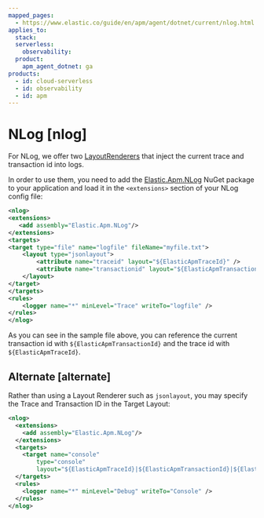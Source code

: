 ```yaml
---
mapped_pages:
  - https://www.elastic.co/guide/en/apm/agent/dotnet/current/nlog.html
applies_to:
  stack:
  serverless:
    observability:
  product:
    apm_agent_dotnet: ga
products:
  - id: cloud-serverless
  - id: observability
  - id: apm
---
```


# NLog [nlog]

For NLog, we offer two [LayoutRenderers](https://github.com/NLog/NLog/wiki/Layout-Renderers) that inject the current trace and transaction id into logs.

In order to use them, you need to add the [Elastic.Apm.NLog](https://www.nuget.org/packages/Elastic.Apm.NLog) NuGet package to your application and load it in the `<extensions>` section of your NLog config file:

```xml
<nlog>
<extensions>
   <add assembly="Elastic.Apm.NLog"/>
</extensions>
<targets>
<target type="file" name="logfile" fileName="myfile.txt">
    <layout type="jsonlayout">
        <attribute name="traceid" layout="${ElasticApmTraceId}" />
        <attribute name="transactionid" layout="${ElasticApmTransactionId}" />
    </layout>
</target>
</targets>
<rules>
    <logger name="*" minLevel="Trace" writeTo="logfile" />
</rules>
</nlog>
```

As you can see in the sample file above, you can reference the current transaction id with `${ElasticApmTransactionId}` and the trace id with `${ElasticApmTraceId}`.

## Alternate [alternate]

Rather than using a Layout Renderer such as `jsonlayout`, you may specify the Trace and Transaction ID in the Target Layout:

```xml
<nlog>
  <extensions>
    <add assembly="Elastic.Apm.NLog"/>
  </extensions>
  <targets>
    <target name="console" 
        type="console" 
        layout="${ElasticApmTraceId}|${ElasticApmTransactionId}|${ElasticApmSpanId}|${message}" />
  </targets>
  <rules>
    <logger name="*" minLevel="Debug" writeTo="Console" />
  </rules>
</nlog>
```
